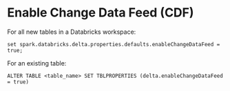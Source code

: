 # Enable Change Data Feed (CDF)

For all new tables in a Databricks workspace:

```spark
set spark.databricks.delta.properties.defaults.enableChangeDataFeed = true;
```

For an existing table:

```spark
ALTER TABLE <table_name> SET TBLPROPERTIES (delta.enableChangeDataFeed = true)
```